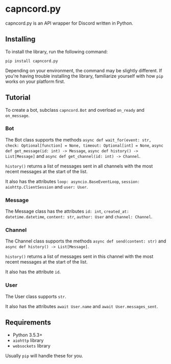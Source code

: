 # capncord.py

capncord.py is an API wrapper for Discord written in Python.

## Installing

To install the library, run the following command:

```
pip install capncord.py
```

Depending on your environment, the command may be slightly different. If you're having trouble installing the library, familiarize yourself with how `pip` works on your platform first.

## Tutorial

To create a bot, subclass `capncord.Bot` and overload `on_ready` and `on_message`.

### Bot

The Bot class supports the methods `async def wait_for(event: str, check: Optional[function] = None, timeout: Optional[int] = None`, `async def get_message(id: int) -> Message`, `async def history() -> List[Message]` and `async def get_channel(id: int) -> Channel`.

`history()` returns a list of messages sent in all channels with the most recent messages at the start of the list.

It also has the attributes `loop: asyncio.BaseEventLoop`, `session: aiohttp.ClientSession` and `user: User`.

### Message

The Message class has the attributes `id: int`, `created_at: datetime.datetime`, `content: str`, `author: User` and `channel: Channel`.

### Channel

The Channel class supports the methods `async def send(content: str)` and `async def history() -> List[Message]`.

`history()` returns a list of messages sent in this channel with the most recent messages at the start of the list.

It also has the attribute `id`.

### User

The User class supports `str`.

It also has the attributes `await User.name` and `await User.messages_sent`.

## Requirements

* Python 3.5.3+
* ``aiohttp`` library
* ``websockets`` library

Usually ``pip`` will handle these for you.
